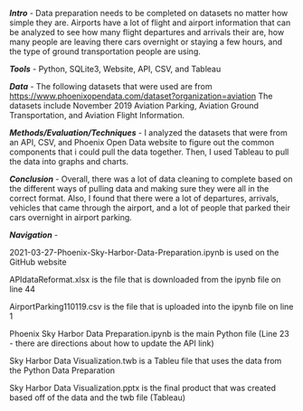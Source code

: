 <b><i>Intro</i></b> - Data preparation needs to be completed on datasets no matter how simple they are. Airports have a lot of flight and airport information that can be analyzed to see how many flight departures and arrivals their are, how many people are leaving there cars overnight or staying a few hours, and the type of ground transportation people are using.

<b><i>Tools</i></b> - Python, SQLite3, Website, API, CSV, and Tableau

<b><i>Data</i></b> - The following datasets that were used are from https://www.phoenixopendata.com/dataset?organization=aviation The datasets include November 2019 Aviation Parking, Aviation Ground Transportation, and Aviation Flight Information.

<b><i>Methods/Evaluation/Techniques</i></b> - I analyzed the datasets that were from an API, CSV, and Phoenix Open Data website to figure out the common components that i could pull the data together. Then, I used Tableau to pull the data into graphs and charts.

<b><i>Conclusion</i></b> - Overall, there was a lot of data cleaning to complete based on the different ways of pulling data and making sure they were all in the correct format. Also, I found that there were a lot of departures, arrivals, vehicles that came through the airport, and a lot of people that parked their cars overnight in airport parking.

<b><i>Navigation</i></b> - 

2021-03-27-Phoenix-Sky-Harbor-Data-Preparation.ipynb is used on the GitHub website

APIdataReformat.xlsx is the file that is downloaded from the ipynb file on line 44

AirportParking110119.csv is the file that is uploaded into the ipynb file on line 1

Phoenix Sky Harbor Data Preparation.ipynb is the main Python file (Line 23 - there are directions about how to update the API link)

Sky Harbor Data Visualization.twb is a Tableu file that uses the data from the Python Data Preparation

Sky Harbor Data Visualization.pptx is the final product that was created based off of the data and the twb file (Tableau)
